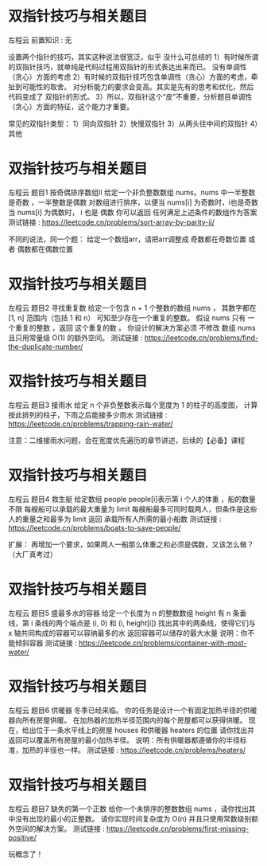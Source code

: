 <!-- Slide number: 1 -->
# 双指针技巧与相关题目
左程云
前置知识 : 无

设置两个指针的技巧，其实这种说法很宽泛，似乎 没什么可总结的
1）有时候所谓的双指针技巧，就单纯是代码过程用双指针的形式表达出来而已。
   没有单调性（贪心）方面的考虑
2）有时候的双指针技巧包含单调性（贪心）方面的考虑，牵扯到可能性的取舍。
   对分析能力的要求会变高。其实是先有的思考和优化，然后代码变成了 双指针的形式。
3）所以，双指针这个“皮”不重要，分析题目单调性（贪心）方面的特征，这个能力才重要。

常见的双指针类型：
1）同向双指针
2）快慢双指针
3）从两头往中间的双指针
4）其他

<!-- Slide number: 2 -->
# 双指针技巧与相关题目
左程云
题目1
按奇偶排序数组II
给定一个非负整数数组 nums。nums 中一半整数是奇数 ，一半整数是偶数
对数组进行排序，以便当 nums[i] 为奇数时，i也是奇数
当 nums[i] 为偶数时， i 也是 偶数
你可以返回 任何满足上述条件的数组作为答案
测试链接 : https://leetcode.cn/problems/sort-array-by-parity-ii/

不同的说法，同一个题：
给定一个数组arr，请把arr调整成 奇数都在奇数位置 或者 偶数都在偶数位置

<!-- Slide number: 3 -->
# 双指针技巧与相关题目
左程云
题目2
寻找重复数
给定一个包含 n + 1 个整数的数组 nums ，
其数字都在 [1, n] 范围内（包括 1 和 n）
可知至少存在一个重复的整数。
假设 nums 只有 一个重复的整数 ，返回 这个重复的数 。
你设计的解决方案必须 不修改 数组 nums 且只用常量级 O(1) 的额外空间。
测试链接 : https://leetcode.cn/problems/find-the-duplicate-number/

<!-- Slide number: 4 -->
# 双指针技巧与相关题目
左程云
题目3
接雨水
给定 n 个非负整数表示每个宽度为 1 的柱子的高度图，
计算按此排列的柱子，下雨之后能接多少雨水
测试链接 : https://leetcode.cn/problems/trapping-rain-water/

注意：二维接雨水问题，会在宽度优先遍历的章节讲述，后续的【必备】课程

<!-- Slide number: 5 -->
# 双指针技巧与相关题目
左程云
题目4
救生艇
给定数组 people
people[i]表示第 i 个人的体重 ，船的数量不限
每艘船可以承载的最大重量为 limit
每艘船最多可同时载两人，但条件是这些人的重量之和最多为 limit
返回 承载所有人所需的最小船数
测试链接 : https://leetcode.cn/problems/boats-to-save-people/

扩展：
再增加一个要求，如果两人一船那么体重之和必须是偶数，又该怎么做？（大厂真考过）

<!-- Slide number: 6 -->
# 双指针技巧与相关题目
左程云
题目5
盛最多水的容器
给定一个长度为 n 的整数数组 height
有 n 条垂线，第 i 条线的两个端点是 (i, 0) 和 (i, height[i])
找出其中的两条线，使得它们与 x 轴共同构成的容器可以容纳最多的水
返回容器可以储存的最大水量
说明：你不能倾斜容器
测试链接 : https://leetcode.cn/problems/container-with-most-water/

<!-- Slide number: 7 -->
# 双指针技巧与相关题目
左程云
题目6
供暖器
冬季已经来临。 你的任务是设计一个有固定加热半径的供暖器向所有房屋供暖。
在加热器的加热半径范围内的每个房屋都可以获得供暖。
现在，给出位于一条水平线上的房屋 houses 和供暖器 heaters 的位置
请你找出并返回可以覆盖所有房屋的最小加热半径。
说明：所有供暖器都遵循你的半径标准，加热的半径也一样。
测试链接 : https://leetcode.cn/problems/heaters/

<!-- Slide number: 8 -->
# 双指针技巧与相关题目
左程云
题目7
缺失的第一个正数
给你一个未排序的整数数组 nums ，请你找出其中没有出现的最小的正整数。
请你实现时间复杂度为 O(n) 并且只使用常数级别额外空间的解决方案。
测试链接 : https://leetcode.cn/problems/first-missing-positive/

玩概念了！